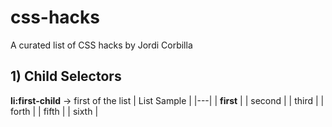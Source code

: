 # css-hacks

A curated list of CSS hacks by Jordi Corbilla

## 1) Child Selectors

**li:first-child** -> first of the list
| List Sample |
|---|
| **first** |
| second |
| third |
| forth |
| fifth |
| sixth |
